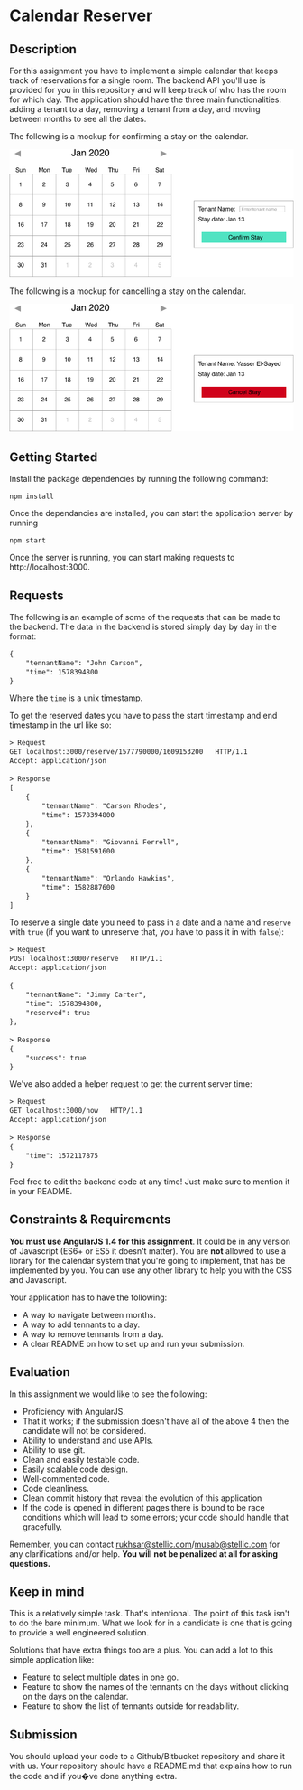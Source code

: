 Calendar Reserver
=================

Description
-----------

For this assignment you have to implement a simple calendar that keeps track of reservations for a single room. The backend API you'll use is provided for you in this repository and will keep track of who has the room for which day. The application should have the three main functionalities: adding a tenant to a day, removing a tenant from a day, and moving between months to see all the dates.

The following is a mockup for confirming a stay on the calendar.

![Confirm Stay](images/ConfirmStay.png)

The following is a mockup for cancelling a stay on the calendar.

![Cancel Stay](images/CancelStay.png)

Getting Started
---------------

Install the package dependencies by running the following command:

```
npm install
```
Once the dependancies are installed, you can start the application server by running

```
npm start
```
Once the server is running, you can start making requests to http://localhost:3000.


Requests
--------
The following is an example of some of the requests that can be made to the backend. The data in the backend is stored simply day by day in the format:
```
{
    "tennantName": "John Carson",
    "time": 1578394800
}
```
Where the `time` is a unix timestamp.

To get the reserved dates you have to pass the start timestamp and end timestamp in the url like so:
```
> Request
GET localhost:3000/reserve/1577790000/1609153200   HTTP/1.1
Accept: application/json

> Response
[
    {
        "tennantName": "Carson Rhodes",
        "time": 1578394800
    },
    {
    	"tennantName": "Giovanni Ferrell",
    	"time": 1581591600
    },
    {
    	"tennantName": "Orlando Hawkins",
    	"time": 1582887600
    }
]
```

To reserve a single date you need to pass in a date and a name and `reserve` with `true` (if you want to unreserve that, you have to pass it in with `false`):
```
> Request
POST localhost:3000/reserve   HTTP/1.1
Accept: application/json

{
	"tennantName": "Jimmy Carter",
	"time": 1578394800,
	"reserved": true
},

> Response
{
	"success": true
}
```

We've also added a helper request to get the current server time:

```
> Request
GET localhost:3000/now   HTTP/1.1
Accept: application/json

> Response
{
	"time": 1572117875
}
```

Feel free to edit the backend code at any time! Just make sure to mention it in your README.


Constraints & Requirements
--------------------------
**You must use AngularJS 1.4 for this assignment**. It could be in any version of Javascript (ES6+ or ES5 it doesn't matter). You are **not** allowed to use a library for the calendar system that you're going to implement, that has be implemented by you. You can use any other library to help you with the CSS and Javascript.

Your application has to have the following:
- A way to navigate between months.
- A way to add tennants to a day.
- A way to remove tennants from a day.
- A clear README on how to set up and run your submission.



Evaluation
----------
In this assignment we would like to see the following:
- Proficiency with AngularJS.
- That it works; if the submission doesn't have all of the above 4 then the candidate will not be considered.
- Ability to understand and use APIs.
- Ability to use git.
- Clean and easily testable code.
- Easily scalable code design.
- Well-commented code.
- Code cleanliness.
- Clean commit history that reveal the evolution of this application
- If the code is opened in different pages there is bound to be race conditions which will lead to some errors; your code should handle that gracefully.

Remember, you can contact rukhsar@stellic.com/musab@stellic.com for any clarifications and/or help. **You will not be penalized at all for asking questions.**

Keep in mind
------------
This is a relatively simple task. That's intentional. The point of this task isn't to do the bare minimum. What we look for in a candidate is one that is going to provide a well engineered solution.

Solutions that have extra things too are a plus. You can add a lot to this simple application like:
- Feature to select multiple dates in one go.
- Feature to show the names of the tennants on the days without clicking on the days on the calendar.
- Feature to show the list of tennants outside for readability.


Submission
----------
You should upload your code to a Github/Bitbucket repository and share it with us. Your repository should have a README.md that explains how to run the code and if you�ve done anything extra. 

